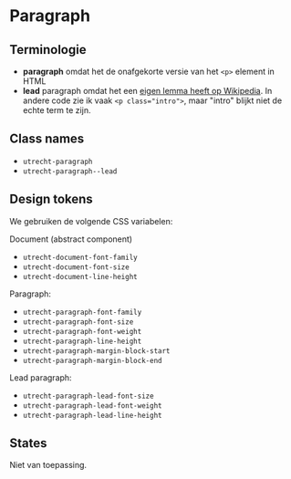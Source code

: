 <!--
@license EUPL-1.2
Copyright (c) 2021 Robbert Broersma
-->

# Paragraph

## Terminologie

- **paragraph** omdat het de onafgekorte versie van het `<p>` element in HTML
- **lead** paragraph omdat het een [eigen lemma heeft op Wikipedia](https://en.wikipedia.org/wiki/Lead_paragraph). In andere code zie ik vaak `<p class="intro">`, maar "intro" blijkt niet de echte term te zijn.

## Class names

- `utrecht-paragraph`
- `utrecht-paragraph--lead`

## Design tokens

We gebruiken de volgende CSS variabelen:

Document (abstract component)

- `utrecht-document-font-family`
- `utrecht-document-font-size`
- `utrecht-document-line-height`

Paragraph:

- `utrecht-paragraph-font-family`
- `utrecht-paragraph-font-size`
- `utrecht-paragraph-font-weight`
- `utrecht-paragraph-line-height`
- `utrecht-paragraph-margin-block-start`
- `utrecht-paragraph-margin-block-end`

Lead paragraph:

- `utrecht-paragraph-lead-font-size`
- `utrecht-paragraph-lead-font-weight`
- `utrecht-paragraph-lead-line-height`

## States

Niet van toepassing.
